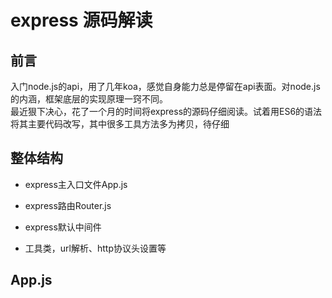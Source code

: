 # express 源码解读

## 前言


入门node.js的api，用了几年koa，感觉自身能力总是停留在api表面。对node.js的内涵，框架底层的实现原理一窍不同。  
最近狠下决心，花了一个月的时间将express的源码仔细阅读。试着用ES6的语法将其主要代码改写，其中很多工具方法多为拷贝，待仔细

## 整体结构

* express主入口文件App.js

* express路由Router.js

* express默认中间件

* 工具类，url解析、http协议头设置等

## App.js



